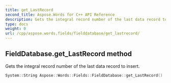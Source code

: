 ```yaml
---
title: get_LastRecord
second_title: Aspose.Words for C++ API Reference
description: Gets the integral record number of the last data record to insert. 
type: docs
weight: 0
url: /cpp/aspose.words.fields/fielddatabase/get_lastrecord/
---
```

## FieldDatabase.get_LastRecord method


Gets the integral record number of the last data record to insert.

```cpp
System::String Aspose::Words::Fields::FieldDatabase::get_LastRecord()
```

